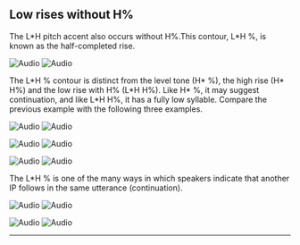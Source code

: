 Low rises without H%
--------------------

The L\*H pitch accent also occurs without H%.This contour, L\*H %, is known as the half-completed rise.

![Audio](audio.gif) ![Audio](./audio/gif/205.gif)

The L\*H % contour is distinct from the level tone (H\* %), the high rise (H\* H%) and the low rise with H% (L\*H H%). Like H\* %, it may suggest continuation, and like L\*H H%, it has a fully low syllable. Compare the previous example with the following three examples.

![Audio](audio.gif) ![Audio](./audio/gif/191.gif)

![Audio](audio.gif) ![Audio](./audio/gif/203.gif)

![Audio](audio.gif) ![Audio](./audio/gif/193.gif)

The L\*H % is one of the many ways in which speakers indicate that another IP follows in the same utterance (continuation).

![Audio](audio.gif) ![Audio](./audio/gif/035.gif)

![Audio](audio.gif) ![Audio](./audio/gif/072a.gif)

* * *

<div class="exercise" data-exercise-id="exercise5/5A/exercise5a.json"></div>
